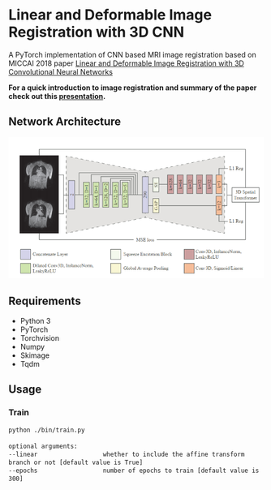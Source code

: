 # Linear and Deformable Image Registration with 3D CNN
A PyTorch implementation of CNN based MRI image registration based on MICCAI 2018 paper [Linear and Deformable Image Registration with 3D Convolutional Neural Networks](https://arxiv.org/abs/1809.06226)

**For a quick introduction to image registration and summary of the paper check out this [presentation](./presentation/Presentation.pdf).**

## Network Architecture
![alt text](./presentation/network_architecture.png "Network Architecture")

## Requirements
- Python 3
- PyTorch
- Torchvision
- Numpy
- Skimage
- Tqdm

## Usage
### Train
```
python ./bin/train.py

optional arguments:
--linear                  whether to include the affine transform branch or not [default value is True]
--epochs                  number of epochs to train [default value is 300]
```

